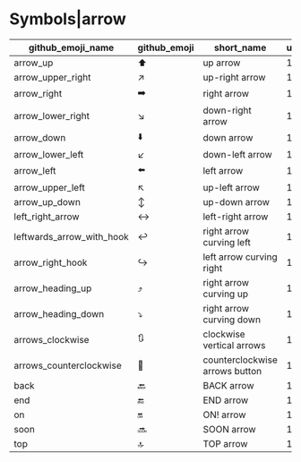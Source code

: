 # Symbols|arrow

|github_emoji_name|github_emoji|short_name|unicode_index|
|---|---|---|---|
|arrow_up|:arrow_up:|up arrow|1347|
|arrow_upper_right|:arrow_upper_right:|up-right arrow|1348|
|arrow_right|:arrow_right:|right arrow|1349|
|arrow_lower_right|:arrow_lower_right:|down-right arrow|1350|
|arrow_down|:arrow_down:|down arrow|1351|
|arrow_lower_left|:arrow_lower_left:|down-left arrow|1352|
|arrow_left|:arrow_left:|left arrow|1353|
|arrow_upper_left|:arrow_upper_left:|up-left arrow|1354|
|arrow_up_down|:arrow_up_down:|up-down arrow|1355|
|left_right_arrow|:left_right_arrow:|left-right arrow|1356|
|leftwards_arrow_with_hook|:leftwards_arrow_with_hook:|right arrow curving left|1357|
|arrow_right_hook|:arrow_right_hook:|left arrow curving right|1358|
|arrow_heading_up|:arrow_heading_up:|right arrow curving up|1359|
|arrow_heading_down|:arrow_heading_down:|right arrow curving down|1360|
|arrows_clockwise|:arrows_clockwise:|clockwise vertical arrows|1361|
|arrows_counterclockwise|:arrows_counterclockwise:|counterclockwise arrows button|1362|
|back|:back:|BACK arrow|1363|
|end|:end:|END arrow|1364|
|on|:on:|ON! arrow|1365|
|soon|:soon:|SOON arrow|1366|
|top|:top:|TOP arrow|1367|
